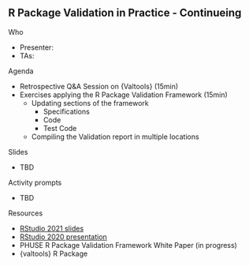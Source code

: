 ## R Package Validation in Practice - Continueing

Who 
  - Presenter: 
  - TAs: 
  

Agenda
  * Retrospective Q&A Session on {Valtools} (15min)
  * Exercises applying the R Package Validation Framework (15min)
    * Updating sections of the framework
      * Specifications
      * Code
      * Test Code
    * Compiling the Validation report in multiple locations
  
Slides

  * TBD
  
Activity prompts

  * TBD

Resources

  * [RStudio 2021 slides](https://thebioengineer.github.io/validation_studio_2021)
  * [RStudio 2020 presentation](https://rstudio.com/resources/rstudioconf-2020/approaches-to-assay-processing-package-validation/)
  * PHUSE R Package Validation Framework White Paper (in progress)
  * {valtools} R Package
  